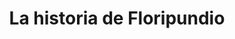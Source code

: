 ---
title: La historia de Floripundio
description: Te voy a contar una historia sobre un millonario al que le quieren regalar un Rolls-Royce y este rechaza el regalo 👀
published_at: 2020-09-02
external_url: https://newsletter.perrodinero.blog/issues/la-historia-de-floripundio-684914
---